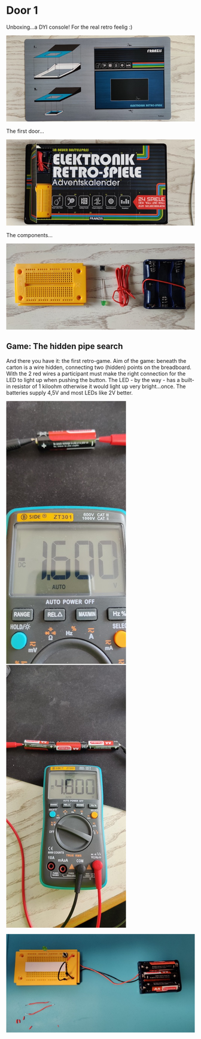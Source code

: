 # Door 1

Unboxing...a DYI console! For the real retro feelig :)

![console](console.jpg)

The first door...

![doorone](door.jpg)

The components...

![components](components.jpg)

## Game: The hidden pipe search

And there you have it: the first retro-game. Aim of the game: beneath the carton is a wire hidden, connecting two (hidden) points on the breadboard. With the 2 red wires a participant must make the right connection for the LED to light up when pushing the button. The LED - by the way - has a built-in resistor of 1 kiloohm otherwise it would light up very bright...once. The batteries supply 4,5V and most LEDs like 2V better.

![game](battsingle.jpg) ![game](battserie.jpg)

![game](game.jpg)

